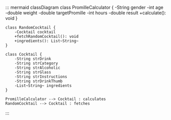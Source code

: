 ::: mermaid
classDiagram
    class PromilleCalculator {
        -String gender
        -int age
        -double weight
        -double targetPromille
        -int hours
        -double result
        +calculate(): void
    }

    class RandomCocktail {
        -Cocktail cocktail
        +fetchRandomCocktail(): void
        +ingredients(): List~String~
    }

    class Cocktail {
        -String strDrink
        -String strCategory
        -String strAlcoholic
        -String strGlass
        -String strInstructions
        -String strDrinkThumb
        -List~String~ ingredients
    }

    PromilleCalculator --> Cocktail : calculates
    RandomCocktail --> Cocktail : fetches
:::